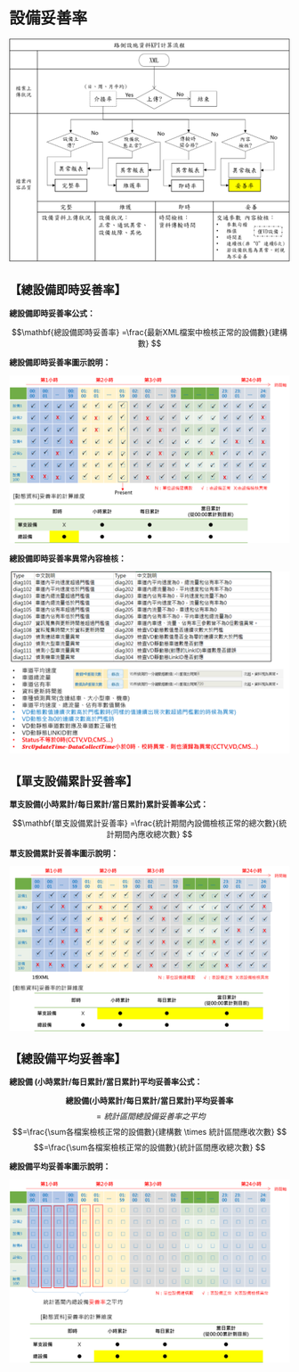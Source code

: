 # 設備妥善率


 ![](https://github.com/trafficmotc/UploadInformation/blob/master/KPI/KPI計算流程之妥善率.png)
 


## 【總設備即時妥善率】

**總設備即時妥善率公式：**


$$\mathbf{總設備即時妥善率} =\frac{最新XML檔案中檢核正常的設備數}{建構數} $$


**總設備即時妥善率圖示說明：**


 ![](https://github.com/trafficmotc/UploadInformation/blob/master/KPI/總設備即時妥善率.png)


   
**總設備即時妥善率異常內容檢核：**

     
![](https://github.com/trafficmotc/UploadInformation/blob/master/KPI/妥善率異常內容檢核.png)
   


## 【單支設備累計妥善率】



**單支設備(小時累計/每日累計/當日累計)累計妥善率公式：**

 $$\mathbf{單支設備累計妥善率} =\frac{統計期間內設備檢核正常的總次數}{統計期間內應收總次數} $$


**單支設備累計妥善率圖示說明：**


![](https://github.com/trafficmotc/UploadInformation/blob/master/KPI/單支設備妥善率.png)


## 【總設備平均妥善率】


**總設備 (小時累計/每日累計/當日累計)平均妥善率公式：**

 $$\mathbf{總設備 (小時累計/每日累計/當日累計)平均妥善率} $$
 $$=統計區間總設備妥善率之平均$$
 $$=\frac{\sum各檔案檢核正常的設備數}{建構數 \times 統計區間應收次數} $$
 $$=\frac{\sum各檔案檢核正常的設備數}{統計區間應收總次數} $$
 
 **總設備平均妥善率圖示說明：** 


![](https://github.com/trafficmotc/UploadInformation/blob/master/KPI/總設備平均妥善率.png)

